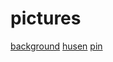 # pictures

[background](https://free-texture.net/wood/corkboard02.html)
[husen](https://frame-illust.com/?s=%E4%BB%98%E7%AE%8B&x=0&y=0)
[pin](https://frame-illust.com/?s=%E7%94%BB%E9%8B%B2&x=0&y=0)
